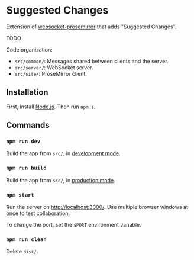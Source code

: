 # Suggested Changes

Extension of [websocket-prosemirror](../websocket-prosemirror/) that adds "Suggested Changes".

TODO

Code organization:

- `src/common/`: Messages shared between clients and the server.
- `src/server/`: WebSocket server.
- `src/site/`: ProseMirror client.

## Installation

First, install [Node.js](https://nodejs.org/). Then run `npm i`.

## Commands

### `npm run dev`

Build the app from `src/`, in [development mode](https://webpack.js.org/guides/development/).

### `npm run build`

Build the app from `src/`, in [production mode](https://webpack.js.org/guides/production/).

### `npm start`

Run the server on [http://localhost:3000/](http://localhost:3000/). Use multiple browser windows at once to test collaboration.

To change the port, set the `$PORT` environment variable.

### `npm run clean`

Delete `dist/`.
